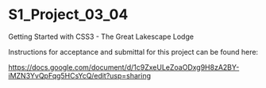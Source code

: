 # S1_Project_03_04
Getting Started with CSS3 - The Great Lakescape Lodge

Instructions for acceptance and submittal for this project can be found here:

https://docs.google.com/document/d/1c9ZxeULeZoaODxg9H8zA2BY-iMZN3YvQpFqg5HCsYcQ/edit?usp=sharing
